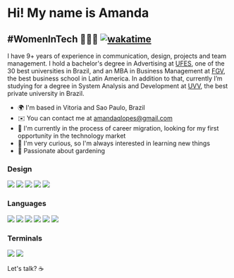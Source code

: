 Hi! My name is Amanda
==========================

#WomenInTech 👩🏻‍💻 [![wakatime](https://wakatime.com/badge/user/37862ba9-7f00-43d7-b692-edb948281039.svg)](https://wakatime.com/@37862ba9-7f00-43d7-b692-edb948281039)
-----------------------------

I have 9+ years of experience in communication, design, projects and team management. I hold a bachelor's degree in Advertising at [UFES](https://internacional.ufes.br/en/home), one of the 30 best universities in Brazil, and an MBA in Business Management at [FGV](https://portal.fgv.br/en), 
the best business school in Latin America. In addition to that, currently I’m studying for a degree in System Analysis and Development at [UVV](https://uvv.br), the best private university in Brazil.

* 🌍  I'm based in Vitoria and Sao Paulo, Brazil
* ✉️  You can contact me at [amandaqlopes@gmail.com](mailto:amandaqlopes@gmail.com)
* 🚀  I'm currently in the process of career migration, looking for my first opportunity in the technology market
* 🧠  I'm very curious, so I'm always interested in learning new things
* 🌱  Passionate about gardening

### Design
<p align="left">
<img src="https://img.shields.io/badge/Adobe%20Illustrator-FF9A00?style=for-the-badge&logo=adobe%20illustrator&logoColor=white"/>
<img src="https://img.shields.io/badge/Adobe%20Photoshop-31A8FF?style=for-the-badge&logo=Adobe%20Photoshop&logoColor=black"/>
<img src="https://img.shields.io/badge/Adobe%20Premiere%20Pro-9999FF?style=for-the-badge&logo=Adobe%20Premiere%20Pro&logoColor=white"/>
<img src="https://img.shields.io/badge/Adobe%20Lightroom-31A8FF?style=for-the-badge&logo=Adobe%20Lightroom&logoColor=white"/>
<img src="https://img.shields.io/badge/Adobe%20after%20affects-CF96FD?style=for-the-badge&logo=Adobe%20after%20effects&logoColor=393665"/>

### Languages
<p align="left">
<img src="https://img.shields.io/badge/HTML5-E34F26?style=for-the-badge&logo=html5&logoColor=white"/>
<img src="https://img.shields.io/badge/CSS3-1572B6?style=for-the-badge&logo=css3&logoColor=white"/>
<img src="https://img.shields.io/badge/JavaScript-323330?style=for-the-badge&logo=javascript&logoColor=F7DF1E"/>
<img src="https://img.shields.io/badge/Python-FFD43B?style=for-the-badge&logo=python&logoColor=blue"/>
<img src="https://img.shields.io/badge/Java-ED8B00?style=for-the-badge&logo=java&logoColor=white"/>
<img src="https://img.shields.io/badge/GIT-E44C30?style=for-the-badge&logo=git&logoColor=white"/>

### Terminals
<p align="left">
<img src="https://img.shields.io/badge/GIT-E44C30?style=for-the-badge&logo=git&logoColor=white"/>
<img src="https://img.shields.io/badge/iTerm2-000000?style=for-the-badge&logo=iterm2&logoColor=white"/>

Let's talk? ☕
